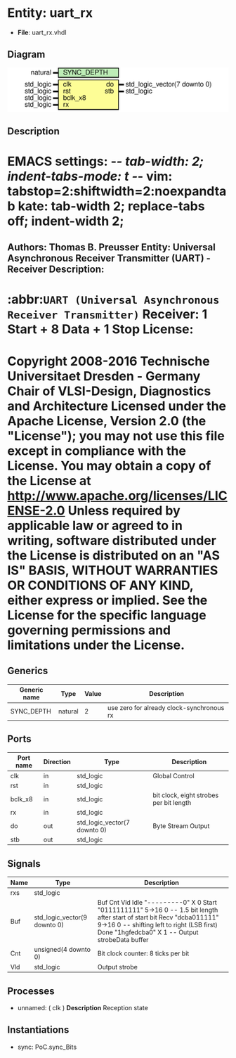 # Entity: uart_rx

- **File**: uart_rx.vhdl
## Diagram

![Diagram](uart_rx.svg "Diagram")
## Description

EMACS settings: -*-  tab-width: 2; indent-tabs-mode: t -*-
vim: tabstop=2:shiftwidth=2:noexpandtab
kate: tab-width 2; replace-tabs off; indent-width 2;
=============================================================================
Authors:        Thomas B. Preusser
Entity:				 Universal Asynchronous Receiver Transmitter (UART) - Receiver
Description:
-------------------------------------
:abbr:`UART (Universal Asynchronous Receiver Transmitter)` Receiver:
1 Start + 8 Data + 1 Stop
License:
=============================================================================
Copyright 2008-2016 Technische Universitaet Dresden - Germany
                    Chair of VLSI-Design, Diagnostics and Architecture
Licensed under the Apache License, Version 2.0 (the "License");
you may not use this file except in compliance with the License.
You may obtain a copy of the License at
             http://www.apache.org/licenses/LICENSE-2.0
Unless required by applicable law or agreed to in writing, software
distributed under the License is distributed on an "AS IS" BASIS,
WITHOUT WARRANTIES OR CONDITIONS OF ANY KIND, either express or implied.
See the License for the specific language governing permissions and
limitations under the License.
=============================================================================
## Generics

| Generic name | Type    | Value | Description                               |
| ------------ | ------- | ----- | ----------------------------------------- |
| SYNC_DEPTH   | natural | 2     | use zero for already clock-synchronous rx |
## Ports

| Port name | Direction | Type                         | Description                             |
| --------- | --------- | ---------------------------- | --------------------------------------- |
| clk       | in        | std_logic                    | Global Control                          |
| rst       | in        | std_logic                    |                                         |
| bclk_x8   | in        | std_logic                    | bit clock, eight strobes per bit length |
| rx        | in        | std_logic                    |                                         |
| do        | out       | std_logic_vector(7 downto 0) | Byte Stream Output                      |
| stb       | out       | std_logic                    |                                         |
## Signals

| Name | Type                         | Description                                                                                                                                                                                                                                                                               |
| ---- | ---------------------------- | ----------------------------------------------------------------------------------------------------------------------------------------------------------------------------------------------------------------------------------------------------------------------------------------- |
| rxs  | std_logic                    |                                                                                                                                                                                                                                                                                           |
| Buf  | std_logic_vector(9 downto 0) |                Buf        Cnt  Vld  Idle     "---------0"    X    0  Start    "0111111111"  5->16  0   -- 1.5 bit length after start of start bit  Recv     "dcba011111"  9->16  0   -- shifting left to right (LSB first)  Done     "1hgfedcba0"    X    1   -- Output strobeData buffer |
| Cnt  | unsigned(4 downto 0)         | Bit clock counter: 8 ticks per bit                                                                                                                                                                                                                                                        |
| Vld  | std_logic                    | Output strobe                                                                                                                                                                                                                                                                             |
## Processes
- unnamed: ( clk )
**Description**
Reception state

## Instantiations

- sync: PoC.sync_Bits
